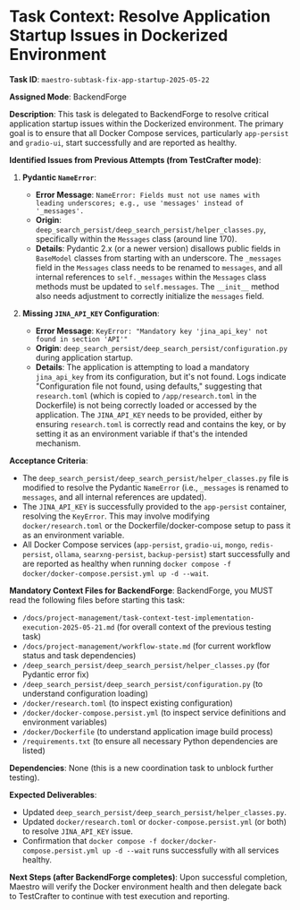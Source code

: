 # Task Context: Resolve Application Startup Issues in Dockerized Environment

**Task ID**: `maestro-subtask-fix-app-startup-2025-05-22`

**Assigned Mode**: BackendForge

**Description**:
This task is delegated to BackendForge to resolve critical application startup issues within the Dockerized environment. The primary goal is to ensure that all Docker Compose services, particularly `app-persist` and `gradio-ui`, start successfully and are reported as healthy.

**Identified Issues from Previous Attempts (from TestCrafter mode)**:

1.  **Pydantic `NameError`**:
    *   **Error Message**: `NameError: Fields must not use names with leading underscores; e.g., use 'messages' instead of '_messages'.`
    *   **Origin**: `deep_search_persist/deep_search_persist/helper_classes.py`, specifically within the `Messages` class (around line 170).
    *   **Details**: Pydantic 2.x (or a newer version) disallows public fields in `BaseModel` classes from starting with an underscore. The `_messages` field in the `Messages` class needs to be renamed to `messages`, and all internal references to `self._messages` within the `Messages` class methods must be updated to `self.messages`. The `__init__` method also needs adjustment to correctly initialize the `messages` field.

2.  **Missing `JINA_API_KEY` Configuration**:
    *   **Error Message**: `KeyError: "Mandatory key 'jina_api_key' not found in section 'API'"`
    *   **Origin**: `deep_search_persist/deep_search_persist/configuration.py` during application startup.
    *   **Details**: The application is attempting to load a mandatory `jina_api_key` from its configuration, but it's not found. Logs indicate "Configuration file not found, using defaults," suggesting that `research.toml` (which is copied to `/app/research.toml` in the Dockerfile) is not being correctly loaded or accessed by the application. The `JINA_API_KEY` needs to be provided, either by ensuring `research.toml` is correctly read and contains the key, or by setting it as an environment variable if that's the intended mechanism.

**Acceptance Criteria**:
*   The `deep_search_persist/deep_search_persist/helper_classes.py` file is modified to resolve the Pydantic `NameError` (i.e., `_messages` is renamed to `messages`, and all internal references are updated).
*   The `JINA_API_KEY` is successfully provided to the `app-persist` container, resolving the `KeyError`. This may involve modifying `docker/research.toml` or the Dockerfile/docker-compose setup to pass it as an environment variable.
*   All Docker Compose services (`app-persist`, `gradio-ui`, `mongo`, `redis-persist`, `ollama`, `searxng-persist`, `backup-persist`) start successfully and are reported as healthy when running `docker compose -f docker/docker-compose.persist.yml up -d --wait`.

**Mandatory Context Files for BackendForge**:
BackendForge, you MUST read the following files before starting this task:
*   `/docs/project-management/task-context-test-implementation-execution-2025-05-21.md` (for overall context of the previous testing task)
*   `/docs/project-management/workflow-state.md` (for current workflow status and task dependencies)
*   `/deep_search_persist/deep_search_persist/helper_classes.py` (for Pydantic error fix)
*   `/deep_search_persist/deep_search_persist/configuration.py` (to understand configuration loading)
*   `/docker/research.toml` (to inspect existing configuration)
*   `/docker/docker-compose.persist.yml` (to inspect service definitions and environment variables)
*   `/docker/Dockerfile` (to understand application image build process)
*   `/requirements.txt` (to ensure all necessary Python dependencies are listed)

**Dependencies**: None (this is a new coordination task to unblock further testing).

**Expected Deliverables**:
*   Updated `deep_search_persist/deep_search_persist/helper_classes.py`.
*   Updated `docker/research.toml` or `docker-compose.persist.yml` (or both) to resolve `JINA_API_KEY` issue.
*   Confirmation that `docker compose -f docker/docker-compose.persist.yml up -d --wait` runs successfully with all services healthy.

**Next Steps (after BackendForge completes)**:
Upon successful completion, Maestro will verify the Docker environment health and then delegate back to TestCrafter to continue with test execution and reporting.
